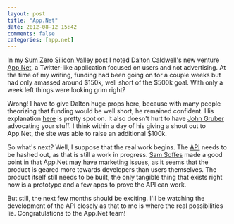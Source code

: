 ```yaml
---
layout: post
title: "App.Net"
date: 2012-08-12 15:42
comments: false
categories: [app.net]
---
```

In my [Sum Zero Silicon Valley](http://kwangbkim.com/blog/2012/08/01/silicon-valley-and-the-timeshare-model/)  post I noted [Dalton Caldwell's](http://daltoncaldwell.com/) new venture [App.Net](http://join.app.net), a Twitter-like application focused on users and not advertising.  At the time of my writing, funding had been going on for a couple weeks but had only amassed around $150k, well short of the $500k goal.  With only a week left things were looking grim right?

Wrong!  I have to give Dalton huge props here, because with many people theorizing that funding would be well short, he remained confident.  His explanation [here](http://daltoncaldwell.com/appnet-is-not-vaporware) is pretty spot on.  It also doesn't hurt to have [John Gruber](http://daringfireball.net/) advocating your stuff.  I think within a day of his giving a shout out to App.Net, the site was able to raise an additional $100k.

So what's next?  Well, I suppose that the real work begins.  The [API](https://github.com/appdotnet/api-spec) needs to be hashed out, as that is still a work in progress.  [Sam Soffes](http://samsoff.es/posts/app-net-is-dreaming-small) made a good point in that App.Net may have marketing issues, as it seems that the product is geared more towards developers than users themselves.  The product itself still needs to be built, the only tangible thing that exists right now is a prototype and a few apps to prove the API can work.

But still, the next few months should be exciting.  I'll be watching the development of the API closely as that to me is where the real possibilities lie.  Congratulations to the App.Net team!